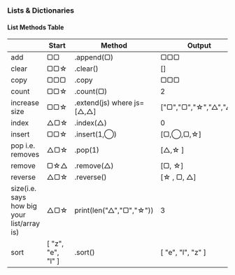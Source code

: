 ### Lists & Dictionaries


#### List Methods Table

|                |Start               |       Method    |Output                         |
|----------------|-----------------|------------|---------------|
|add|▢▢            |.append(▢)            |▢▢▢            |
|clear          |  ▢▢☆         |.clear()            |[]   |
|copy          |  ▢▢▢         |.copy            |▢▢▢   |  
|count          |  ▢▢☆         |.count(▢)            |2   |  
|increase size          |  ▢▢☆         |.extend(js)        where js=[△,△]    | ["▢","▢","☆","△","△"]  |  
|index          |  △▢☆         |.index(△)            |  0 |   
|insert          |  ▢▢☆         |.insert(1,◯)            |[▢,◯,▢,☆]   |
|pop i.e. removes          |  △▢☆         |.pop(1)            |[△,☆ ]   |
|remove          |  ▢☆△         |.remove(△)            |[▢, ☆]   |
|reverse          |  △▢☆         |.reverse()            |[☆ , ▢,  △]   |
|size(i.e. says how big your list/array is)          |  △▢☆         |print(len("△","▢","☆"))       |3   |
|sort          |  [ "z", "e", "l" ]         |.sort()      |[ "e", "l", "z" ]   |

